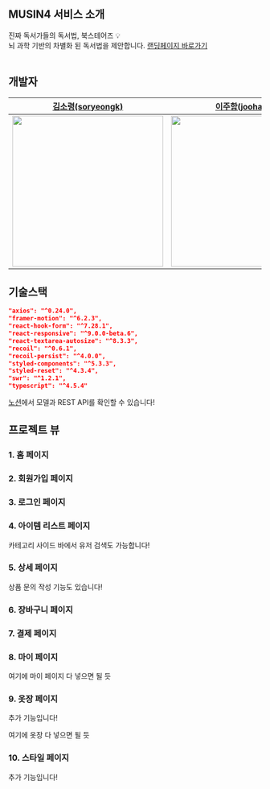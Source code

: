 ## MUSIN4 서비스 소개

진짜 독서가들의 독서법, 북스테어즈 💡
<br/>
뇌 과학 기반의 차별화 된 독서법을 제안합니다.
[랜딩페이지 바로가기](https://book-stairs.com)
<br/>
<br/>

## 개발자

| [김소령(soryeongk)](https://github.com/soryeongk) | [이주함(joohaem)](https://github.com/joohaem) | [김규민(Gyuminn)](https://github.com/Gyuminn) | [석상언(sharpcoder312)](https://github.com/sharpcoder312)|
| :----------------------------------------: | :---------------------------------: | :---------------------------------: | :---------------------------------: |
| <a href="https://github.com/soryeongk"><img src="" width="300px"></a> | <a href="https://github.com/joohaem"><img src="" width="300px"></a> | <a href="https://github.com/Gyuminn"><img src="" width="300px"></a> | <a href="https://github.com/sharpcoder312"><img src="" width="300px"></a> |

## 기술스택

```json
"axios": "^0.24.0",
"framer-motion": "^6.2.3",
"react-hook-form": "^7.28.1",
"react-responsive": "^9.0.0-beta.6",
"react-textarea-autosize": "^8.3.3",
"recoil": "^0.6.1",
"recoil-persist": "^4.0.0",
"styled-components": "^5.3.3",
"styled-reset": "^4.3.4",
"swr": "^1.2.1",
"typescript": "^4.5.4"
```

[노션](https://notion.io)에서 모델과 REST API를 확인할 수 있습니다!

## 프로젝트 뷰

### 1. 홈 페이지

### 2. 회원가입 페이지

### 3. 로그인 페이지

### 4. 아이템 리스트 페이지

카테고리 사이드 바에서 유저 검색도 가능합니다!

### 5. 상세 페이지

상품 문의 작성 기능도 있습니다!

### 6. 장바구니 페이지

### 7. 결제 페이지

### 8. 마이 페이지

여기에 마이 페이지 다 넣으면 될 듯

### 9. 옷장 페이지

추가 기능입니다!

여기에 옷장 다 넣으면 될 듯

### 10. 스타일 페이지

추가 기능입니다!
